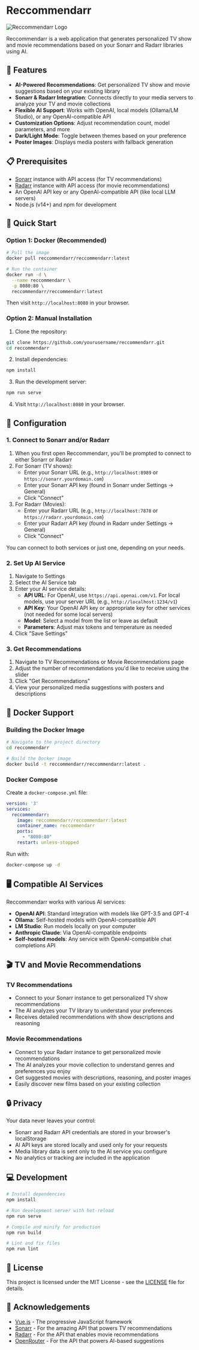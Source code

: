 # Reccommendarr

![Reccommendarr Logo](./public/favicon.ico) 

Reccommendarr is a web application that generates personalized TV show and movie recommendations based on your Sonarr and Radarr libraries using AI.

## 🌟 Features

- **AI-Powered Recommendations**: Get personalized TV show and movie suggestions based on your existing library
- **Sonarr & Radarr Integration**: Connects directly to your media servers to analyze your TV and movie collections
- **Flexible AI Support**: Works with OpenAI, local models (Ollama/LM Studio), or any OpenAI-compatible API
- **Customization Options**: Adjust recommendation count, model parameters, and more
- **Dark/Light Mode**: Toggle between themes based on your preference
- **Poster Images**: Displays media posters with fallback generation

## 📋 Prerequisites

- [Sonarr](https://sonarr.tv/) instance with API access (for TV recommendations)
- [Radarr](https://radarr.video/) instance with API access (for movie recommendations)
- An OpenAI API key or any OpenAI-compatible API (like local LLM servers)
- Node.js (v14+) and npm for development

## 🚀 Quick Start

### Option 1: Docker (Recommended)

```bash
# Pull the image
docker pull reccommendarr/reccommendarr:latest

# Run the container
docker run -d \
  --name reccommendarr \
  -p 8080:80 \
  reccommendarr/reccommendarr:latest
```

Then visit `http://localhost:8080` in your browser.

### Option 2: Manual Installation

1. Clone the repository:
```bash
git clone https://github.com/yourusername/reccommendarr.git
cd reccommendarr
```

2. Install dependencies:
```bash
npm install
```

3. Run the development server:
```bash
npm run serve
```

4. Visit `http://localhost:8080` in your browser.

## 🔧 Configuration

### 1. Connect to Sonarr and/or Radarr

1. When you first open Reccommendarr, you'll be prompted to connect to either Sonarr or Radarr
2. For Sonarr (TV shows):
   - Enter your Sonarr URL (e.g., `http://localhost:8989` or `https://sonarr.yourdomain.com`)
   - Enter your Sonarr API key (found in Sonarr under Settings → General)
   - Click "Connect"
3. For Radarr (Movies):
   - Enter your Radarr URL (e.g., `http://localhost:7878` or `https://radarr.yourdomain.com`)
   - Enter your Radarr API key (found in Radarr under Settings → General)
   - Click "Connect"

You can connect to both services or just one, depending on your needs.

### 2. Set Up AI Service

1. Navigate to Settings
2. Select the AI Service tab
3. Enter your AI service details:
   - **API URL**: For OpenAI, use `https://api.openai.com/v1`. For local models, use your server URL (e.g., `http://localhost:1234/v1`)
   - **API Key**: Your OpenAI API key or appropriate key for other services (not needed for some local servers)
   - **Model**: Select a model from the list or leave as default
   - **Parameters**: Adjust max tokens and temperature as needed
4. Click "Save Settings"

### 3. Get Recommendations

1. Navigate to TV Recommendations or Movie Recommendations page
2. Adjust the number of recommendations you'd like to receive using the slider
3. Click "Get Recommendations"
4. View your personalized media suggestions with posters and descriptions

## 🐋 Docker Support

### Building the Docker Image

```bash
# Navigate to the project directory
cd reccommendarr

# Build the Docker image
docker build -t reccommendarr/reccommendarr:latest .
```

### Docker Compose

Create a `docker-compose.yml` file:

```yaml
version: '3'
services:
  reccommendarr:
    image: reccommendarr/reccommendarr:latest
    container_name: reccommendarr
    ports:
      - "8080:80"
    restart: unless-stopped
```

Run with:
```bash
docker-compose up -d
```

## 🖥️ Compatible AI Services

Reccommendarr works with various AI services:

- **OpenAI API**: Standard integration with models like GPT-3.5 and GPT-4
- **Ollama**: Self-hosted models with OpenAI-compatible API
- **LM Studio**: Run models locally on your computer
- **Anthropic Claude**: Via OpenAI-compatible endpoints
- **Self-hosted models**: Any service with OpenAI-compatible chat completions API

## 🎬 TV and Movie Recommendations

### TV Recommendations
- Connect to your Sonarr instance to get personalized TV show recommendations
- The AI analyzes your TV library to understand your preferences
- Receives detailed recommendations with show descriptions and reasoning

### Movie Recommendations
- Connect to your Radarr instance to get personalized movie recommendations
- The AI analyzes your movie collection to understand genres and preferences you enjoy
- Get suggested movies with descriptions, reasoning, and poster images
- Easily discover new films based on your existing collection

## 🔒 Privacy

Your data never leaves your control:
- Sonarr and Radarr API credentials are stored in your browser's localStorage
- AI API keys are stored locally and used only for your requests
- Media library data is sent only to the AI service you configure
- No analytics or tracking are included in the application

## 💻 Development

```bash
# Install dependencies
npm install

# Run development server with hot-reload
npm run serve

# Compile and minify for production
npm run build

# Lint and fix files
npm run lint
```

## 📄 License

This project is licensed under the MIT License - see the [LICENSE](LICENSE) file for details.

## 🙏 Acknowledgements

- [Vue.js](https://vuejs.org/) - The progressive JavaScript framework
- [Sonarr](https://sonarr.tv/) - For the amazing API that powers TV recommendations
- [Radarr](https://radarr.video/) - For the API that enables movie recommendations
- [OpenRouter](https://openrouter.ai/docs/quickstart) - For the API that powers AI-based suggestions
